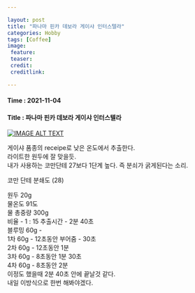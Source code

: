 ```yaml
---

layout: post
title: "파나마 핀카 데보라 게이샤 인터스텔라"
categories: Hobby
tags: [Coffee]
image:
 feature: 
 teaser: 
 credit:
 creditlink:

---
```


#### Time : 2021-11-04
#### Title : 파나마 핀카 데보라 게이샤 인터스텔라

[![IMAGE ALT TEXT](https://img.youtube.com/vi/cIU6xR7Vd_0/0.jpg)](https://www.youtube.com/watch?v=cIU6xR7Vd_0?t=275 "Video Title")


게이샤 품종의 receipe로 낮은 온도에서 추출한다.<br>
라이트한 원두에 잘 맞을듯.<br>
내가 사용하는 코만단테 27보다 1단계 높다. 즉 분쇠가 굵게된다는 소리.<br>

코만 단테 분쇄도 (28)<br>

원두 20g<br>
물온도 91도<br>
물 총중량 300g<br>
비율 - 1 : 15
추출시간 - 2분 40초<br>
블루밍 60g - <br>
1차 60g  - 12초동안 부어줌 - 30초<br>
2차 60g  - 12초동안 1분 <br>
3차 60g - 8초동안 1분 30초<br>
4차 60g - 8초동안 2분<br>
이정도 했을때 2분 40초 안에 끝날것 같다.<br>
내일 이방식으로 한번 해봐야겠다.<br>
